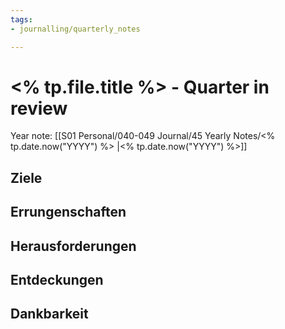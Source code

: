 ```yaml
---
tags:
- journalling/quarterly_notes

---
```


# <% tp.file.title %> - Quarter in review
Year note: [[S01 Personal/040-049 Journal/45 Yearly Notes/<% tp.date.now("YYYY") %> |<% tp.date.now("YYYY") %>]]

## Ziele

## Errungenschaften

## Herausforderungen

## Entdeckungen

## Dankbarkeit
